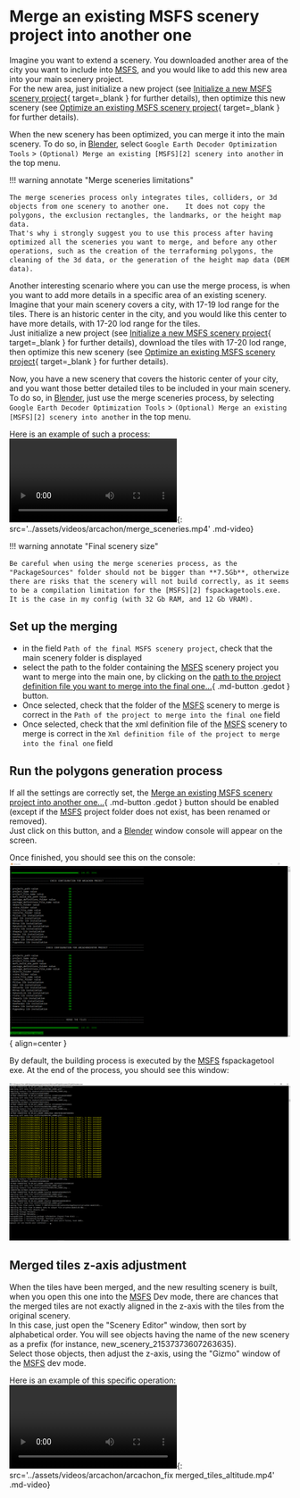 # Merge an existing MSFS scenery project into another one

Imagine you want to extend a scenery. You downloaded another area of the city you want to include into [MSFS][2], and you would like to add this new area into your main scenery project.  
For the new area, just initialize a new project (see [Initialize a new MSFS scenery project](initialize_scenery.md){ target=_blank } for further details), then optimize this new scenery (see [Optimize an existing MSFS scenery project](optimize_scenery.md){ target=_blank } for further details).

When the new scenery has been optimized, you can merge it into the main scenery.
To do so, in [Blender][1], select `Google Earth Decoder Optimization Tools` > `(Optional) Merge an existing [MSFS][2] scenery into another` in the top menu.

!!! warning annotate "Merge sceneries limitations"

    The merge sceneries process only integrates tiles, colliders, or 3d objects from one scenery to another one.    It does not copy the polygons, the exclusion rectangles, the landmarks, or the height map data.  
    That's why i strongly suggest you to use this process after having optimized all the sceneries you want to merge, and before any other operations, such as the creation of the terraforming polygons, the cleaning of the 3d data, or the generation of the height map data (DEM data).

Another interesting scenario where you can use the merge process, is when you want to add more details in a specific area of an existing scenery.
Imagine that your main scenery covers a city, with 17-19 lod range for the tiles. There is an historic center in the city, and you would like this center to have more details, with 17-20 lod range for the tiles.  
Just initialize a new project (see [Initialize a new MSFS scenery project](initialize_scenery.md){ target=_blank } for further details), download the tiles with 17-20 lod range, then optimize this new scenery (see [Optimize an existing MSFS scenery project](optimize_scenery.md){ target=_blank } for further details).

Now, you have a new scenery that covers the historic center of your city, and you want those better detailed tiles to be included in your main scenery.
To do so, in [Blender][1], just use the merge sceneries process, by selecting `Google Earth Decoder Optimization Tools` > `(Optional) Merge an existing [MSFS][2] scenery into another` in the top menu.

Here is an example of such a process:
![type:video](video.mp4){: src='../assets/videos/arcachon/merge_sceneries.mp4' .md-video}

!!! warning annotate "Final scenery size"

    Be careful when using the merge sceneries process, as the "PackageSources" folder should not be bigger than **7.5Gb**, otherwize there are risks that the scenery will not build correctly, as it seems to be a compilation limitation for the [MSFS][2] fspackagetools.exe.   
    It is the case in my config (with 32 Gb RAM, and 12 Gb VRAM).


## Set up the merging

* in the field `Path of the final MSFS scenery project`, check that the main scenery folder is displayed
* select the path to the folder containing the [MSFS][2] scenery project you want to merge into the main one, by clicking on the [path to the project definition file you want to merge into the final one...](javascript:void(0)){ .md-button .gedot } button.
* Once selected, check that the folder of the [MSFS][2] scenery to merge is correct in the `Path of the project to merge into the final one` field
* Once selected, check that the xml definition file of the [MSFS][2] scenery to merge is correct in the `Xml definition file of the project to merge into the final one` field


## Run the polygons generation process

If all the settings are correctly set, the [Merge an existing MSFS scenery project into another one...](javascript:void(0)){ .md-button .gedot } button should be  enabled (except if the [MSFS][2] project folder does not exist, has been renamed or removed).  
Just click on this button, and a [Blender][1] window console will appear on the screen.

Once finished, you should see this on the console:   
![merge_sceneries.png](..%2Fassets%2Fimages%2Fmerge_sceneries.png){ align=center }   

By default, the building process is executed by the [MSFS][2] fspackagetool exe. At the end of the process, you should see this window:

![fspackagetools_build_completed_after_merge_sceneries.png](..%2Fassets%2Fimages%2Ffspackagetools_build_completed_after_merge_sceneries.png)


## Merged tiles z-axis adjustment

When the tiles have been merged, and the new resulting scenery is built, when you open this one into the [MSFS][2] Dev mode, there are chances that the merged tiles are not exactly aligned in the z-axis with the tiles from the original scenery.  
In this case, just open the "Scenery Editor" window, then sort by alphabetical order. You will see objects having the name of the new scenery as a prefix (for instance, new_scenery_21537373607263635).  
Select those objects, then adjust the z-axis, using the "Gizmo" window of the [MSFS][2] dev mode.

Here is an example of this specific operation:
![type:video](video.mp4){: src='../assets/videos/arcachon/arcachon_fix merged_tiles_altitude.mp4' .md-video}

[1]:https://www.blender.org/
[2]:https://www.flightsimulator.com/